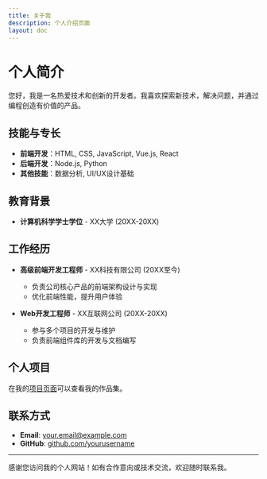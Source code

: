 ```yaml
---
title: 关于我
description: 个人介绍页面
layout: doc
---
```


# 个人简介

您好，我是一名热爱技术和创新的开发者。我喜欢探索新技术，解决问题，并通过编程创造有价值的产品。

## 技能与专长

- **前端开发**：HTML, CSS, JavaScript, Vue.js, React
- **后端开发**：Node.js, Python
- **其他技能**：数据分析, UI/UX设计基础

## 教育背景

- **计算机科学学士学位** - XX大学 (20XX-20XX)

## 工作经历

- **高级前端开发工程师** - XX科技有限公司 (20XX至今)
  - 负责公司核心产品的前端架构设计与实现
  - 优化前端性能，提升用户体验

- **Web开发工程师** - XX互联网公司 (20XX-20XX)
  - 参与多个项目的开发与维护
  - 负责前端组件库的开发与文档编写

## 个人项目

在我的[项目页面](/guide/projects/)可以查看我的作品集。

## 联系方式

- **Email**: your.email@example.com
- **GitHub**: [github.com/yourusername](https://github.com/yourusername)

---

感谢您访问我的个人网站！如有合作意向或技术交流，欢迎随时联系我。 